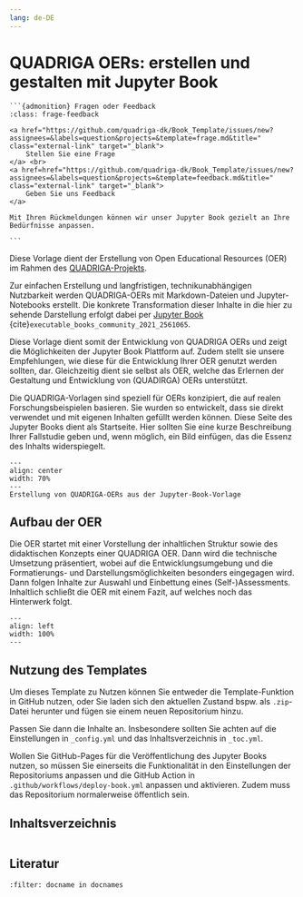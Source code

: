 ```yaml
---
lang: de-DE
---
```


# QUADRIGA OERs: erstellen und gestalten mit Jupyter Book

````{margin}
```{admonition} Fragen oder Feedback 
:class: frage-feedback

<a href="https://github.com/quadriga-dk/Book_Template/issues/new?assignees=&labels=question&projects=&template=frage.md&title=" class="external-link" target="_blank">
    Stellen Sie eine Frage
</a> <br>
<a href=href="https://github.com/quadriga-dk/Book_Template/issues/new?assignees=&labels=question&projects=&template=feedback.md&title=" class="external-link" target="_blank">
    Geben Sie uns Feedback
</a> 

Mit Ihren Rückmeldungen können wir unser Jupyter Book gezielt an Ihre Bedürfnisse anpassen.

```
````

Diese Vorlage dient der Erstellung von Open Educational Resources (OER) im Rahmen des <a href="https://www.quadriga-dk.de/" class="external-link" target="_blank">QUADRIGA-Projekts</a>.


Zur einfachen Erstellung und langfristigen, technikunabhängigen Nutzbarkeit werden QUADRIGA-OERs mit Markdown-Dateien und Jupyter-Notebooks erstellt. Die konkrete Transformation dieser Inhalte in die hier zu sehende Darstellung erfolgt dabei per <a href="https://jupyterbook.org" class="external-link" target="_blank">Jupyter Book</a> {cite}`executable_books_community_2021_2561065`.


Diese Vorlage dient somit der Entwicklung von QUADRIGA OERs und zeigt die Möglichkeiten der Jupyter Book Plattform auf. Zudem stellt sie unsere Empfehlungen, wie diese für die Entwicklung Ihrer OER genutzt werden sollten, dar. Gleichzeitig dient sie selbst als OER, welche das Erlernen der Gestaltung und Entwicklung von (QUADIRGA) OERs unterstützt.

Die QUADRIGA-Vorlagen sind speziell für OERs konzipiert, die auf realen Forschungsbeispielen basieren. Sie wurden so entwickelt, dass sie direkt verwendet und mit eigenen Inhalten gefüllt werden können. Diese Seite des Jupyter Books dient als Startseite. Hier sollten Sie eine kurze Beschreibung Ihrer Fallstudie geben und, wenn möglich, ein Bild einfügen, das die Essenz des Inhalts widerspiegelt.

```{figure} /assets/intro/oer-creation-process.png
---
align: center
width: 70%
---
Erstellung von QUADRIGA-OERs aus der Jupyter-Book-Vorlage
```
## Aufbau der OER
Die OER startet mit einer Vorstellung der inhaltlichen Struktur sowie des didaktischen Konzepts einer QUADRIGA OER. Dann wird die technische Umsetzung präsentiert, wobei auf die Entwicklungsumgebung und die Formatierungs- und Darstellungsmöglichkeiten besonders eingegagen wird. Dann folgen Inhalte zur Auswahl und Einbettung eines (Self-)Assessments. Inhaltlich schließt die OER mit einem Fazit, auf welches noch das Hinterwerk folgt.

```{figure} ./assets/intro/Aufbau_der_OER.svg
---
align: left
width: 100%
---
```

## Nutzung des Templates

Um dieses Template zu Nutzen können Sie entweder die Template-Funktion in GitHub nutzen, oder Sie laden sich den aktuellen Zustand bspw. als `.zip`-Datei herunter und fügen sie einem neuen Repositorium hinzu.

Passen Sie dann die Inhalte an. Insbesondere sollten Sie achten auf die Einstellungen in `_config.yml` und das Inhaltsverzeichnis in `_toc.yml`.

Wollen Sie GitHub-Pages für die Veröffentlichung des Jupyter Books nutzen, so müssen Sie einerseits die Funktionalität in den Einstellungen der Repositoriums anpassen und die GitHub Action in `.github/workflows/deploy-book.yml` anpassen und aktivieren. Zudem muss das Repositorium normalerweise öffentlich sein.

## Inhaltsverzeichnis

```{tableofcontents}
```

## Literatur
```{bibliography}
:filter: docname in docnames
```